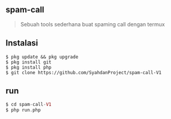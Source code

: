 ## spam-call
> Sebuah tools sederhana buat spaming call dengan termux
## Instalasi
```
$ pkg update && pkg upgrade
$ pkg install git
$ pkg install php
$ git clone https://github.com/SyahdanProject/spam-call-V1
```
## run
```php
$ cd spam-call-V1
$ php run.php
```
